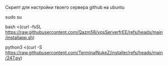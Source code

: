 Скрипт для настройки твоего сервера github на ubuntu


sudo su

bash <(curl -fsSL https://raw.githubusercontent.com/Qazm56/vpsServerfrEE/refs/heads/main/installapp.sh)

python3 <(curl -S https://raw.githubusercontent.com/TerminalNukeZ/installer/refs/heads/main/247.py)
